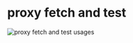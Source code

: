 # proxy fetch and test
![proxy fetch and test usages](https://user-images.githubusercontent.com/71658024/131871759-2af00737-7f84-4190-a4a9-5858c62d6bef.png)
